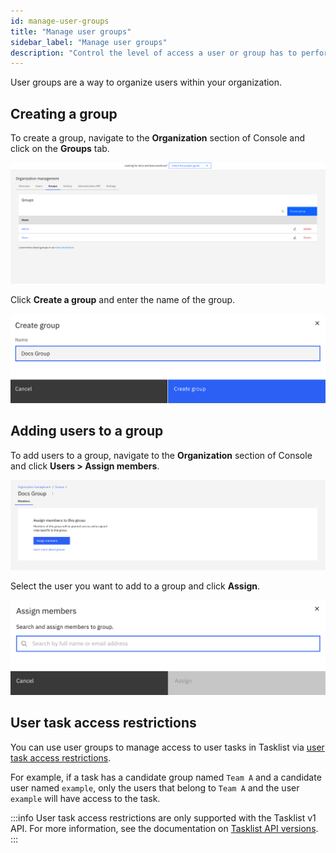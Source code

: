 ```yaml
---
id: manage-user-groups
title: "Manage user groups"
sidebar_label: "Manage user groups"
description: "Control the level of access a user or group has to perform tasks in the system via user task access restrictions."
---
```


User groups are a way to organize users within your organization.

## Creating a group

To create a group, navigate to the **Organization** section of Console and click on the **Groups** tab.

![Groups Management](./img/group-management.png)

Click **Create a group** and enter the name of the group.

![Create a group](./img/create-group.png)

## Adding users to a group

To add users to a group, navigate to the **Organization** section of Console and click **Users > Assign members**.

![Groups Members](./img/group-members.png)

Select the user you want to add to a group and click **Assign**.

![Assign a Member](./img/assign-member.png)

## User task access restrictions

You can use user groups to manage access to user tasks in Tasklist via [user task access restrictions](components/tasklist/user-task-access-restrictions.md).

For example, if a task has a candidate group named `Team A` and a candidate user named `example`, only the users that belong to `Team A` and the user `example` will have access to the task.

:::info
User task access restrictions are only supported with the Tasklist v1 API. For more information, see the documentation on [Tasklist API versions](components/tasklist/api-versions.md#user-task-access-restrictions-and-the-tasklist-api).
:::
